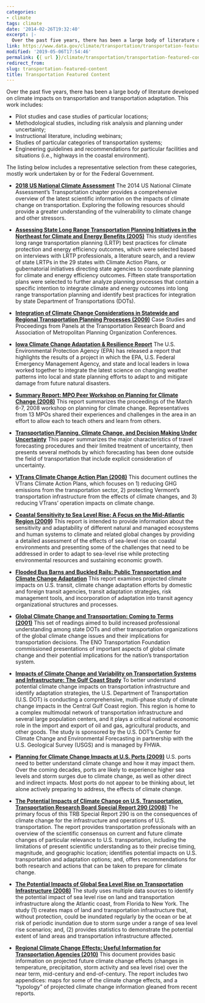 ```yaml
---
categories:
- climate
tags: climate
date: '2014-02-26T19:32:40'
excerpt: |-
  Over the past five years, there has been a large body of literature developed on climate impacts on transportation and transportation adaptation. This work includes…
link: https://www.data.gov/climate/transportation/transportation-featured-content/
modified: '2019-05-06T17:54:46'
permalink: {{ url }}/climate/transportation/transportation-featured-content/
redirect_from:
slug: transportation-featured-content
title: Transportation Featured Content
---
```


Over the past five years, there has been a large body of literature developed on climate impacts on transportation and transportation adaptation. This work includes:

*   Pilot studies and case studies of particular locations;
*   Methodological studies, including risk analysis and planning under uncertainty;
*   Instructional literature, including webinars;
*   Studies of particular categories of transportation systems;
*   Engineering guidelines and recommendations for particular facilities and situations (i.e., highways in the coastal environment).

The listing below includes a representative selection from these categories, mostly work undertaken by or for the Federal Government.

*   **[2018 US National Climate Assessment](https://nca2018.globalchange.gov/chapter/12/)** The 2014 US National Climate Assessment’s Transportation chapter provides a comprehensive overview of the latest scientific information on the impacts of climate change on transportation. Exploring the following resources should provide a greater understanding of the vulnerability to climate change and other stressors.

*   **[Assessing State Long Range Transportation Planning Initiatives in the Northeast for Climate and Energy Benefits (2005)](https://cms.dot.gov/sites/dot.gov/files/docs/final-bbg.pdf)** This study identifies long range transportation planning (LRTP) best practices for climate protection and energy efficiency outcomes, which were selected based on interviews with LRTP professionals, a literature search, and a review of state LRTPs in the 29 states with Climate Action Plans, or gubernatorial initiatives directing state agencies to coordinate planning for climate and energy efficiency outcomes. Fifteen state transportation plans were selected to further analyze planning processes that contain a specific intention to integrate climate and energy outcomes into long range transportation planning and identify best practices for integration by state Department of Transportations (DOTs).

*   **[Integration of Climate Change Considerations in Statewide and Regional Transportation Planning Processes (2009)](https://rosap.ntl.bts.gov/view/dot/12159 "Integration of Climate Change Considerations in Statewide and Regional Transportation Planning Processes")** Case Studies and Proceedings from Panels at the Transportation Research Board and Association of Metropolitan Planning Organization Conferences.

*   **[Iowa Climate Change Adaptation & Resilience Report](https://www.epa.gov/sites/production/files/documents/iowa_climate_adaptation_report.pdf "You are leaving DOT")** The U.S. Environmental Protection Agency (EPA) has released a report that highlights the results of a project in which the EPA, U.S. Federal Emergency Management Agency, and state and local leaders in Iowa worked together to integrate the latest science on changing weather patterns into local and state planning efforts to adapt to and mitigate damage from future natural disasters.

*   **[Summary Report: MPO Peer Workshop on Planning for Climate Change (2008)](https://www.ampo.org/assets/library/171_workshopclimatechgseattle.pdf "You are leaving DOT")** This report summarizes the proceedings of the March 6-7, 2008 workshop on planning for climate change. Representatives from 13 MPOs shared their experiences and challenges in the area in an effort to allow each to teach others and learn from others.

*   **[Transportation Planning, Climate Change, and Decision Making Under Uncertainty](https://onlinepubs.trb.org/onlinepubs/sr/sr290DewarWachs.pdf "You are leaving DOT")** This paper summarizes the major characteristics of travel forecasting procedures and their limited treatment of uncertainty, then presents several methods by which forecasting has been done outside the field of transportation that include explicit consideration of uncertainty.

*   **[VTrans Climate Change Action Plan (2008)](https://vtransengineering.vermont.gov/sites/aot_program_development/files/documents/environmental/VTransClimateActionPlanfinal1.pdf "You are leaving DOT")** This document outlines the VTrans Climate Action Plans, which focuses on 1) reducing GHG emissions from the transportation sector, 2) protecting Vermont’s transportation infrastructure from the effects of climate changes, and 3) reducing VTrans’ operation impacts on climate change.

*   **[Coastal Sensitivity to Sea Level Rise: A Focus on the Mid-Atlantic Region (2009](https://downloads.globalchange.gov/sap/sap4-1/sap4-1-final-report-all.pdf "You are leaving DOT"))** This report is intended to provide information about the sensitivity and adaptability of different natural and managed ecosystems and human systems to climate and related global changes by providing a detailed assessment of the effects of sea-level rise on coastal environments and presenting some of the challenges that need to be addressed in order to adapt to sea-level rise while protecting environmental resources and sustaining economic growth.

*   **[Flooded Bus Barns and Buckled Rails: Public Transportation and Climate Change Adaptation](https://www.transit.dot.gov/sites/fta.dot.gov/files/FTA_0001_-_Flooded_Bus_Barns_and_Buckled_Rails.pdf)** This report examines projected climate impacts on U.S. transit, climate change adaptation efforts by domestic and foreign transit agencies, transit adaptation strategies, risk management tools, and incorporation of adaptation into transit agency organizational structures and processes.

*   **[Global Climate Change and Transportation: Coming to Terms (2001)](https://www.trb.org/TRBNet/ProjectDisplay.asp?ProjectID=1317 "You are leaving DOT")** This set of readings aimed to build increased professional understanding among state DOTs and other transportation organizations of the global climate change issues and their implications for transportation decisions. The ENO Transportation Foundation commissioned presentations of important aspects of global climate change and their potential implications for the nation’s transportation system.

*   **[Impacts of Climate Change and Variability on Transportation Systems and Infrastructure: The Gulf Coast Study](https://www.fhwa.dot.gov/environment/climate_change/adaptation/ongoing_and_current_research/gulf_coast_study/ "You are leaving DOT")** To better understand potential climate change impacts on transportation infrastructure and identify adaptation strategies, the U.S. Department of Transportation (U.S. DOT) is conducting a comprehensive, multi-phase study of climate change impacts in the Central Gulf Coast region. This region is home to a complex multimodal network of transportation infrastructure and several large population centers, and it plays a critical national economic role in the import and export of oil and gas, agricultural products, and other goods. The study is sponsored by the U.S. DOT’s Center for Climate Change and Environmental Forecasting in partnership with the U.S. Geological Survey (USGS) and is managed by FHWA.

*   **[Planning for Climate Change Impacts at U.S. Ports (2009)](https://pubsindex.trb.org/document/view/default.asp?lbid=881123 "You are leaving DOT")** U.S. ports need to better understand climate change and how it may impact them. Over the coming decades, ports are likely to experience higher sea levels and storm surges due to climate change, as well as other direct and indirect impacts. Most ports do not appear to be thinking about, let alone actively preparing to address, the effects of climate change.

*   **[The Potential Impacts of Climate Change on U.S. Transportation, Transportation Research Board Special Report 290 (2008)](https://www.trb.org/news/blurb_detail.asp?ID=8794 "You are leaving DOT")** The primary focus of this TRB Special Report 290 is on the consequences of climate change for the infrastructure and operations of U.S. transportation. The report provides transportation professionals with an overview of the scientific consensus on current and future climate changes of particular relevance to U.S. transportation, including the limitations of present scientific understanding as to their precise timing, magnitude, and geographic location; identifies potential impacts on U.S. transportation and adaptation options; and, offers recommendations for both research and actions that can be taken to prepare for climate change.

*   **[The Potential Impacts of Global Sea Level Rise on Transportation Infrastructure (2008)](https://www.transportation.gov/sites/dot.gov/files/docs/sea-level-rise-entire-report.pdf)** The study uses multiple data sources to identify the potential impact of sea level rise on land and transportation infrastructure along the Atlantic coast, from Florida to New York. The study (1) creates maps of land and transportation infrastructure that, without protection, could be inundated regularly by the ocean or be at risk of periodic inundation due to storm surge under a range of sea level rise scenarios; and, (2) provides statistics to demonstrate the potential extent of land areas and transportation infrastructure affected.

*   **[Regional Climate Change Effects: Useful Information for Transportation Agencies (2010)](https://www.fhwa.dot.gov/environment/climate_change/adaptation/publications_and_tools/climate_effects/climate_effects.pdf "Regional Climate Change Effects: Useful Information for Transportation Agencies (2010)")** This document provides basic information on projected future climate change effects (changes in temperature, precipitation, storm activity and sea level rise) over the near term, mid-century and end-of-century. The report includes two appendices: maps for some of the climate change effects, and a “typology” of projected climate change information gleaned from recent reports.
